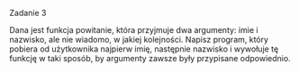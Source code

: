 Zadanie 3

Dana jest funkcja powitanie, która przyjmuje dwa argumenty: imie i nazwisko, ale nie wiadomo, w jakiej kolejności. Napisz program, który pobiera od użytkownika najpierw imię, następnie nazwisko i wywołuje tę funkcję w taki sposób, by argumenty zawsze były przypisane odpowiednio.